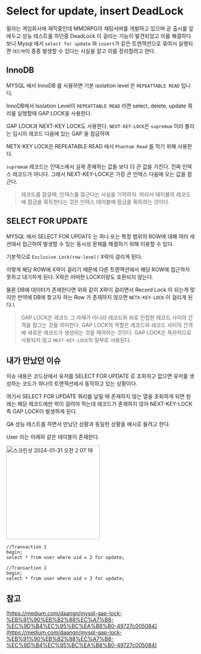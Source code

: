 # Select for update, insert DeadLock

필자는 게임회사에 재직중인데 MMORPG의 채팅서버를 개발하고 있으며 곧 출시를 앞에두고 성능 테스트를 하던중 DeadLock 이 걸리는 기능이 발견되었고 이를 해결하다 보니 Mysql 에서 `select for update` 와 `insert`가 같은 트랜잭션으로 묶여서 실행되면 `데드락`이 종종 발생할 수 있다는 사실을 알고 이를 정리할려고 한다.


## InnoDB

MYSQL 에서 InnoDB 를 사용하면 기본 isolation level 은 `REPEATTABLE READ` 입니다.

InnoDB에서 Isolation Level이 `REPEATTABLE READ` 라면 select, delete, update 쿼리를 실행할때 GAP LOCK을 사용한다.

GAP LOCK과 NEXT-KEY LOCK도 사용한다. `NEXT-KEY-LOCK`은 `supremum` 이라 불리는 임시의 레코드 다음에 있는 GAP 을 잠금하며

NETX-KEY LOCK은 REPEATABLE READ 에서 `Phantom Read` 를 막기 위해 사용한다.

`supremum` 레코드는 인덱스에서 실제 존재하는 값들 보다 더 큰 값을 가진다. 진짜 인덱스 레코드가 아니다. 그래서 NEXT-KEY-LOCK은 가장 큰 인덱스 다음에 오는 값을 잠근다.

> 레코드를 잠글때, 인덱스를 잠근다는 사실을 기억하자. 따라서 테이블의 레코드에 잠금을 획득한다는 것은 인덱스 테이블에 잠금을 획득하는 것이다.

## SELECT FOR UPDATE

MYSQL 에서 SELECT FOR UPDATE 는 하나 또는 특정 범위의 ROW에 대해 여러 세션에서 접근하여 발생할 수 있는 동시성 문제를 해결하기 위해 이용할 수 있다.

기본적으로 `Exclusive Lock(row-level)` X락이 걸리게 된다.

이렇게 해당 ROW에 X락이 걸리기 때문에 다른 트랜잭션에서 해당 ROW에 접근하지 못하고 대기하게 된다. X락은 어떠한 LOCK이랑도 호환되지 않는다.

물론 DB에 데이터가 존재한다면 위와 같이 X락이 걸리면서 Record Lock 이 되는게 맞지만 만약에 DB에 찾고자 하는 Row 가 존재하지 않으면 `NETX-KEY-LOCK` 이 걸리게 된다.\

> GAP LOCK은 레코드 그 자체가 아니라 레코드와 바로 인접한 레코드 사이의 간격을 잠그는 것을 의미한다. GAP LOCK의 역할은 레코드와 레코드 사이의 간격에 새로운 레코드가 생성되는 것을 제어하는 것이다. GAP LOCK은 독자적으로 사용되지 않고 `NEXT-KEY-LOCK`의 일부로 사용된다.

## 내가 만났던 이슈

이슈 내용은 코드상에서 유저를 SELECT FOR UPDATE 로 조회하고 없으면 유저를 생성하는 코드가 하나의 트랜잭션에서 동작하고 있는 상황이다.

여기서 SELECT FOR UPDATE 쿼리를 날릴 때 존재하지 않는 열을 조회하게 되면 원래는 해당 레코드에만 락이 걸려야 하는데 레코드가 존재하지 않아 NEXT-KEY-LOCK 즉 GAP LOCK이 발생하게 된다.

QA 성능 테스트를 하면서 만났던 상황과 동일한 상황을 예시로 들려고 한다.

User 라는 아래와 같은 테이블이 존재한다. 

<img width="249" alt="스크린샷 2024-01-31 오전 2 07 19" src="https://github.com/russell-seo/TIL/assets/79154652/0896bdbb-7f2b-436a-9471-cac157beef92">

~~~mysql
//Transaction 1
begin;
select * from user where uid = 2 for update;

//Transaction 2
begin;
select * from user where uid = 3 for update;

~~~







참고
---
[https://medium.com/daangn/mysql-gap-lock-%EB%91%90%EB%B2%88%EC%A7%B8-%EC%9D%B4%EC%95%BC%EA%B8%B0-49727c005084](https://medium.com/daangn/mysql-gap-lock-%EB%91%90%EB%B2%88%EC%A7%B8-%EC%9D%B4%EC%95%BC%EA%B8%B0-49727c005084)
